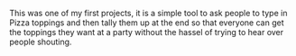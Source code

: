 This was one of my first projects, it is a simple tool to ask people to type in Pizza toppings and then tally them up at the end so that everyone can get the toppings they want at a party without the hassel of trying to hear over people shouting.
